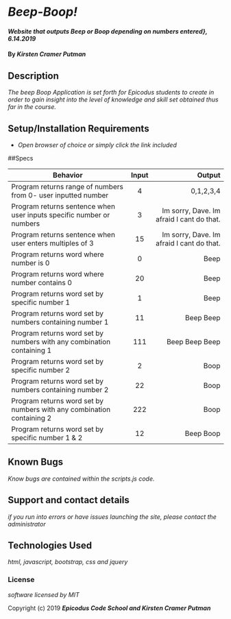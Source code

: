 # _Beep-Boop!_

#### _Website that outputs Beep or Boop depending on numbers entered}, 6.14.2019_

#### By _**Kirsten Cramer Putman**_

## Description

_The beep Boop Application is set forth for Epicodus students to create in order
  to gain insight into the level of knowledge and skill set obtained thus far in
  the course._

## Setup/Installation Requirements

* _Open browser of choice or simply click the link included_

##Specs

| Behavior | Input | Output |
| ------------- |:-------------:| -----:|
| Program returns range of numbers from 0- user inputted number | 4 | 0,1,2,3,4|
| Program returns sentence when user inputs specific number or numbers | 3 | Im sorry, Dave. Im afraid I cant do that. |
| Program  returns sentence when user enters multiples of 3 | 15 | Im sorry, Dave. Im afraid I cant do that. |
| Program returns word where number is 0| 0 | Beep |
| Program returns word where number contains 0| 20 | Beep |
| Program returns word set by specific number 1 | 1 | Beep |
| Program returns word set by numbers containing number 1 | 11 | Beep Beep|
| Program returns word set by numbers with any combination containing 1 | 111| Beep Beep Beep |
| Program returns word set by specific number 2 | 2| Boop |
| Program returns word set by numbers containing number 2| 22 | Boop|
| Program returns word set by numbers with any combination containing 2| 222 | Boop
| Program returns word set by specific number 1 & 2| 12| Beep Boop|




## Known Bugs

_Know bugs are contained within the scripts.js code._

## Support and contact details

_if you run into errors or have issues launching the site, please contact the administrator_

## Technologies Used

_html, javascript, bootstrap, css and jquery_

### License

*software licensed by MIT*

Copyright (c) 2019 **_Epicodus Code School and Kirsten Cramer Putman_**
